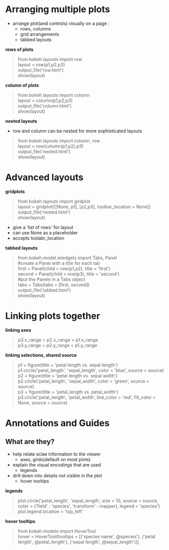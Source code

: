 # Arranging multiple plots
- arrange plot(and controls) visually on a page :
  - rows, columns
  - grid arrangements
  - tabbed layouts

__rows of plots__
> from bokeh.layouts import row  
> layout = row(p1,p2,p3)  
> output_file('row.html')  
> show(layout)

__column of plots__
> from bokeh.layouts import column  
> layout = column(p1,p2,p3)  
> output_file('column.html')  
> show(layout)  

__nested layouts__
- row and column can be nested for more sophisticated layouts
> from bokeh.layouts import column, row  
> layout = row(column(p1,p2),p3)  
> output_file('nested.html')  
> show(layout)

# Advanced layouts
__gridplots__
> from bokeh.layouts import girdplot  
> layout = gridplot([[None, p1], [p2,p3], toolbar_location = None])  
> output_file('nested.html')  
> show(layout)

- give a 'list of rows' for layout
- can use None as a placeholder
- accepts toolabr_location

__tabbed layouts__
> from bokeh.model.wiedgets import Tabs, Panel  
> #create a Panel with a title for each tab  
> first = Panel(child = row(p1,p2), title = 'first')  
> second = Panel(child = row(p3), title = 'second')  
> #put the Panels in a Tabs object  
> tabs = Tabs(tabs = [first, second])  
> output_file('tabbed.html')  
> show(layout)

# Linking plots together
__linking axes__
> p3.x_range = p2.x_range = p1.x_range  
> p3.y_range = p2.y_range = p1.y_range

__linking selections, shared source__
> p1 = figure(title = 'petal length vs. sepal length')  
> p1.circle('petal_length', 'sepal_length', color = 'blue', source = source)  
> p2 = figure(title = 'petal length vs. sepal width')  
> p2.circle('petal_length', 'sepal_width', color = 'green', source = source)  
> p3 = figure(title = 'petal_length vs. petal_width')  
> p3.circle('petal_length', 'petal_width', line_color = 'red', fill_color = None, source = source)  

# Annotations and Guides
## What are they?
- help relate sclae information to the viewer
  - axes, girds(default on most plots)
- explain the visual encodings that are used
  - legends
- drill down into details not visible in the plot
  - hover tooltips

__legends__
> plot.circle('petal_length', 'sepal_length', size = 10, source = source, color = {'field' : 'species', 'transform' : mapper}, legend = 'species')  
> plot.legend.location = 'top_left'

__hover tooltips__
> from bokeh.models import HoverTool  
> hover = HoverTool(tooltips = [('species name', @species'), ('petal length', @petal_length'), ('sepal length', @sepal_length')])  
